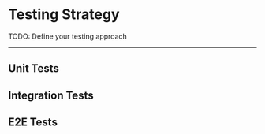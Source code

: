# Testing Strategy

TODO: Define your testing approach

---

## Unit Tests

## Integration Tests

## E2E Tests
